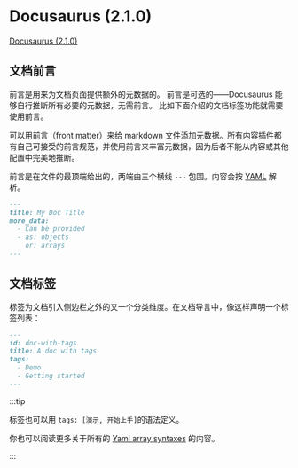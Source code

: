 # Docusaurus (2.1.0)

[Docusaurus (2.1.0)](https://docusaurus.io/zh-CN/docs)

## 文档前言

前言是用来为文档页面提供额外的元数据的。 前言是可选的——Docusaurus 能够自行推断所有必要的元数据，无需前言。 比如下面介绍的文档标签功能就需要使用前言。

可以用前言（front matter）来给 markdown 文件添加元数据。所有内容插件都有自己可接受的前言规范，并使用前言来丰富元数据，因为后者不能从内容或其他配置中完美地推断。

前言是在文件的最顶端给出的，两端由三个横线 ```---``` 包围。内容会按 [YAML](https://yaml.org/spec/1.2.2/) 解析。

```md
---
title: My Doc Title
more_data:
  - Can be provided
  - as: objects
    or: arrays
---
```

## 文档标签

标签为文档引入侧边栏之外的又一个分类维度。在文档导言中，像这样声明一个标签列表：

```md title="your-doc-page.md"
---
id: doc-with-tags
title: A doc with tags
tags:
  - Demo
  - Getting started
---

```

:::tip

标签也可以用 `tags: [演示, 开始上手]`的语法定义。

你也可以阅读更多关于所有的 [Yaml array syntaxes](https://www.w3schools.io/file/yaml-arrays/) 的内容。 

:::